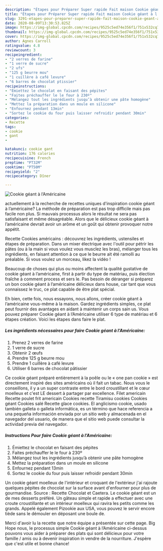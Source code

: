 ```yaml
---
description: "Étapes pour Préparer Super rapide Fait maison Cookie géant à l’Américaine"
title: "Étapes pour Préparer Super rapide Fait maison Cookie géant à l’Américaine"
slug: 3291-etapes-pour-preparer-super-rapide-fait-maison-cookie-geant-a-lamericaine
date: 2020-08-09T13:30:53.825Z
image: https://img-global.cpcdn.com/recipes/9525c5ed74e356f1/751x532cq70/cookie-geant-a-lamericaine-photo-principale-de-la-recette.jpg
thumbnail: https://img-global.cpcdn.com/recipes/9525c5ed74e356f1/751x532cq70/cookie-geant-a-lamericaine-photo-principale-de-la-recette.jpg
cover: https://img-global.cpcdn.com/recipes/9525c5ed74e356f1/751x532cq70/cookie-geant-a-lamericaine-photo-principale-de-la-recette.jpg
author: Agnes Carroll
ratingvalue: 4.8
reviewcount: 3
recipeingredient:
- "2 verres de farine"
- "1 verre de sucre"
- "2 ufs"
- "125 g beurre mou"
- "1 cuillère à café levure"
- "6 barres de chocolat ptissier"
recipeinstructions:
- "Émiettez le chocolat en faisant des pépites"
- "Faites préchauffer le le four à 230º"
- "Mélangez tout les ingrédients jusqu’à obtenir une pâte homogène"
- "Mettez la préparation dans un moule en silicone"
- "Enfournez pendant 13min"
- "Sortez le cookie du four puis laisser refroidir pendant 30min"
categories:
- Recette
tags:
- cookie
- gant
- 

katakunci: cookie gant  
nutrition: 176 calories
recipecuisine: French
preptime: "PT32M"
cooktime: "PT50M"
recipeyield: "2"
recipecategory: Dîner

---
```



![Cookie géant à l’Américaine](https://img-global.cpcdn.com/recipes/9525c5ed74e356f1/751x532cq70/cookie-geant-a-lamericaine-photo-principale-de-la-recette.jpg)

actuellement à la recherche de recettes uniques d'inspiration cookie géant à l’américaine? La méthode de préparation est pas trop difficile mais pas facile non plus. Si mauvais processus alors le résultat ne sera pas satisfaisant et même désagréable. Alors que le délicieux cookie géant à l’américaine devrait avoir un arôme et un goût qui obtenir provoquer notre appétit.

Recette Cookies américains : découvrez les ingrédients, ustensiles et étapes de préparation. Dans un mixer électrique avec l&#39;outil pour pétrir les pâtes (ou à la main si vous voulez vous musclez les bras), mélanger tous les ingrédients, en faisant attention à ce que le beurre ait été ramolli au préalable. Si vous voulez un morceau, likez la vidéo !

Beaucoup de choses qui plus ou moins affectent la qualité gustative de cookie géant à l’américaine, first à partir du type de matériau, puis élection fraîche à comment process et sers le. Pas besoin de déranger si préparez un bon cookie géant à l’américaine délicieux dans house, car tant que vous connaissez le truc, ce plat capable de être plat spécial.


Eh bien, cette fois, nous essayons, nous allons, créer cookie géant à l’américaine vous-même à la maison. Gardez ingrédients simples, ce plat peut fournir des avantages en aidant à maintenir un corps sain us. Vous pouvez préparer Cookie géant à l’Américaine utiliser 6 type de matériau et 6 étapes création. Voici les étapes dans faire le plat.

<!--inarticleads1-->

##### Les ingrédients nécessaires pour faire Cookie géant à l’Américaine:

1. Prenez 2 verres de farine
1.  1 verre de sucre
1. Obtenir 2 œufs
1. Prendre 125 g beurre mou
1. Prendre 1 cuillère à café levure
1. Utiliser 6 barres de chocolat pâtissier


Ce cookie géant préparé entièrement à la poêle ou le « one pan cookie » est directement inspiré des sites américains où il fait un tabac. Nous vous le conseillons, il y a un super contraste entre le bord croustillant et le cœur moelleux et c&#39;est LE dessert à partager par excellence. Filet americain Recette poulet frit americain Cookies recette Tiramisu cookies Cookies géant Cookies salé Recette glace cookies. El anglicismo cookie, usado también galleta o galleta informática, es un término que hace referencia a una pequeña información enviada por un sitio web y almacenada en el navegador del usuario, de manera que el sitio web puede consultar la actividad previa del navegador. 

<!--inarticleads2-->

##### Instructions Pour faire Cookie géant à l’Américaine:

1. Émiettez le chocolat en faisant des pépites
1. Faites préchauffer le le four à 230º
1. Mélangez tout les ingrédients jusqu’à obtenir une pâte homogène
1. Mettez la préparation dans un moule en silicone
1. Enfournez pendant 13min
1. Sortez le cookie du four puis laisser refroidir pendant 30min


Un cookie géant moelleux de l&#39;intérieur et croquant de l&#39;extérieur j&#39;ai rajoute quelques pépites de chocolat sur la surface avant d&#39;enfourner pour plus de gourmandise. Source : Recette Chocolat et Caetera. Le cookie géant est un de mes desserts préféré. Un gâteau simple et rapide a effectuer avec une croute croustillante et un intérieur moelleux qui ravira les petits comme les grands. Appelé également Pizookie aux USA, vous pouvez le servir encore tiède sans le démouler en déposant une boule de. 


Merci d'avoir lu la recette que notre équipe a présentée sur cette page. Big Hope nous, le processus simple Cookie géant à l’Américaine ci-dessus pouvons vous aider à préparer des plats qui sont délicieux pour votre famille / amis ou à devenir inspiration in vendre de la nourriture. J'espère que c'est utile et bonne chance!
